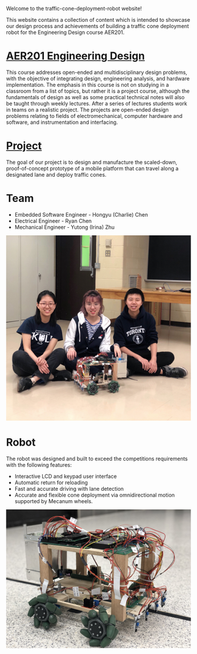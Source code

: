 Welcome to the traffic-cone-deployment-robot website!

This website contains a collection of content which is intended to showcase our design process and achievements of building a traffic cone deployment robot for the Engineering Design course AER201.

# [AER201 Engineering Design](Website/AER201_Engineering_Design/README.md)
This course addresses open-ended and multidisciplinary design problems, with the objective of integrating design, engineering analysis, and hardware implementation. The emphasis in this course is not on studying in a classroom from a list of topics, but rather it is a project course, although the fundamentals of design as well as some practical technical notes will also be taught through weekly lectures. After a series of lectures students work in teams on a realistic project. The projects are open-ended design problems relating to fields of electromechanical, computer hardware and software, and instrumentation and interfacing.

# [Project](Website/Project/README.md)
The goal of our project is to design and manufacture the scaled-down, proof-of-concept prototype of a mobile platform that can travel along a designated lane and deploy traffic cones. 

# Team 
* Embedded Software Engineer - Hongyu (Charlie) Chen
* Electrical Engineer - Ryan Chen
* Mechanical Engineer - Yutong (Irina) Zhu

<img src="Images/Team Moments 2.jpg"/>

# Robot
The robot was designed and built to exceed the competitions requirements with the following features:
* Interactive LCD and keypad user interface 
* Automatic return for reloading 
* Fast and accurate driving with lane detection
* Accurate and flexible cone deployment via omnidirectional motion supported by Mecanum wheels.

<img src="Images/Mr. Krabs.jpg"/>
